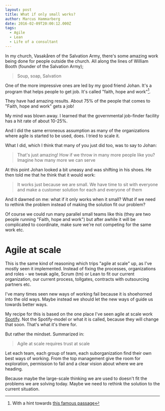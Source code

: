 ```yaml
---
layout: post
title: What if only small works?
author: Marcus Hammarberg
date: 2016-02-09T20:00:12.000Z
tags:
  - Agile
  - Lean
  - Life of a consultant
---
```


In my church, Vasakåren of the Salvation Army, there's some amazing work being done for people outside the church. All along the lines of William Booth (founder of the Salvation Army);

<blockquote>Soup, soap, Salvation</blockquote>

One of the more impressive ones are led by my good friend Johan. It's a program that helps people to get job. It's called "faith, hope and work"[^1].

They have had amazing results. About 75% of the people that comes to "Faith, hope and work" gets a job!

My mind was blown away. I learned that the governmental job-finder facility has a hit rate of about 10-25%.

And I did the same erroneous assumption as many of the organizations where agile is started to be used, does. I tried to scale it.

<!-- excerpt-end -->
What I did, which I think that many of you just did too, was to say to Johan:

<blockquote>That's just amazing! How if we throw in many more people like you? Imagine how many more we can serve</blockquote>

At this point Johan looked a bit uneasy and was shifting in his shoes. He then told me that he think that it would work:

<blockquote>It works just because we are small. We have time to sit with everyone and make a customer solution for each and everyone of them</blockquote>

And it dawned on me: what if it only works when it small? What if we need to rethink the problem instead of making the solution fit our problem?

Of course we could run many parallel small teams like this (they are two people running "Faith, hope and work") but after awhile it will be complicated to coordinate, make sure we're not competing for the same work etc.

# Agile at scale
This is the same kind of reasoning which trips "agile at scale" up, as I've mostly seen it implemented. Instead of fixing the processes, organizations and roles - we tweak agile, Scrum (tm) or Lean to fit our current organization, our current process, tollgates, contracts with outsourcing partners etc.

I've many times seen new ways of working fail because it is shoehorned into the old ways. Maybe instead we should let the new ways of guide us towards better ways.

My recipe for this is based on the one place I've seen agile at scale work [Spotify](http://www.spotify.com). Not the Spotify-model or what it is called, because they will change that soon. That's what it's there for.

But rather the mindset. Summarized in:

<blockquote>Agile at scale requires trust at scale</blockquote>

Let each team, each group of team, each suborganization find their own best ways of working. From the top management give the room for exploration, permission to fail and a clear vision about where we are heading.

Because maybe the large-scale thinking we are used to doesn't fit the problems we are solving today. Maybe we need to rethink the solution to the current situation.

[^1]: With a hint towards [this famous passage](https://www.biblegateway.com/passage/?search=1+Corinthians+13)